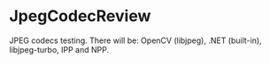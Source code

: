 # JpegCodecReview
JPEG codecs testing. There will be: OpenCV (libjpeg),  .NET (built-in), libjpeg-turbo, IPP and NPP. 
